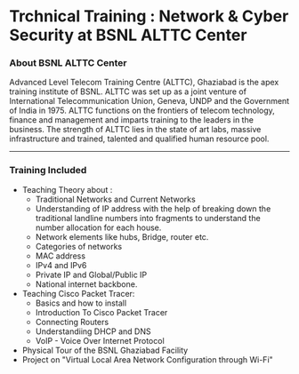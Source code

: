 # Trchnical Training : Network & Cyber Security at BSNL ALTTC Center

### About BSNL ALTTC Center
Advanced Level Telecom Training Centre (ALTTC), Ghaziabad is the apex training institute of BSNL. ALTTC was set up as a joint venture of International Telecommunication Union, Geneva, UNDP and the Government of India in 1975. ALTTC functions on the frontiers of telecom technology, finance and management and imparts training to the leaders in the business. The strength of ALTTC lies in the state of art labs, massive infrastructure and trained, talented and qualified human resource pool.

***

### Training Included
* Teaching Theory about :
  * Traditional Networks and Current Networks 
  * Understanding of IP address with the help of breaking down the traditional landline numbers into fragments to understand the number allocation for each house.
  * Network elements like hubs, Bridge, router etc. 
  * Categories of networks
  * MAC address
  * IPv4 and IPv6
  * Private IP and Global/Public IP 
  * National internet backbone.
* Teaching Cisco Packet Tracer:
  * Basics and how to install
  * Introduction To Cisco Packet Tracer
  * Connecting Routers
  * Understandiing DHCP and DNS
  * VoIP - Voice Over Internet Protocol
* Physical Tour of the BSNL Ghaziabad Facility
* Project on "Virtual Local Area Network Configuration through Wi-Fi"








